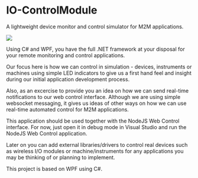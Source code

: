 # IO-ControlModule
A lightweight device monitor and control simulator for M2M applications.

[](https://github.com/EdoLabWorks/xedo-imgs/blob/master/BlueIOModule.png)
![](https://github.com/EdoLabWorks/ximgs/blob/master/newIOmodule.png)

Using C# and WPF, you have the full .NET framework at your disposal for your remote monitoring and control applications.

Our focus here is how we can control in simulation - devices, instruments or machines using simple LED indicators to give us a first hand feel and insight during our initial application development process.

Also, as an excercise to provide you an idea on how we can send real-time notifications to our web control interface.
Although we are using simple websocket messaging, it gives us ideas of other ways on how we can use real-time automated control for M2M applications.

This application should be used together with the NodeJS Web Control interface.
For now, just open it in debug mode in Visual Studio and run the NodeJS Web Control application.

Later on you can add external libraries/drivers to control real devices such as wireless I/O modules or machine/instruments for any applications you may be thinking of or planning to implement.

[](https://github.com/EdoLabWorks/ximgs/blob/master/canvas.png)
[](https://github.com/EdoLabWorks/xedo-imgs/blob/master/OverviewIOModule.png)

This project is based on WPF using C#.




